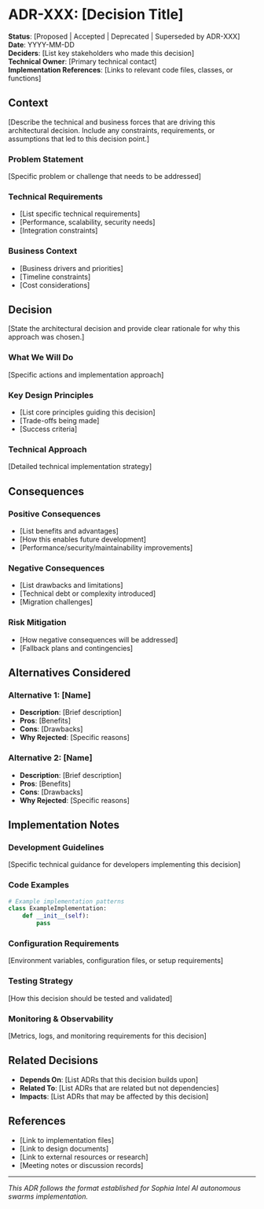 # ADR-XXX: [Decision Title]

**Status**: [Proposed | Accepted | Deprecated | Superseded by ADR-XXX]  
**Date**: YYYY-MM-DD  
**Deciders**: [List key stakeholders who made this decision]  
**Technical Owner**: [Primary technical contact]  
**Implementation References**: [Links to relevant code files, classes, or functions]

## Context

[Describe the technical and business forces that are driving this architectural decision. Include any constraints, requirements, or assumptions that led to this decision point.]

### Problem Statement

[Specific problem or challenge that needs to be addressed]

### Technical Requirements

- [List specific technical requirements]
- [Performance, scalability, security needs]
- [Integration constraints]

### Business Context

- [Business drivers and priorities]
- [Timeline constraints]
- [Cost considerations]

## Decision

[State the architectural decision and provide clear rationale for why this approach was chosen.]

### What We Will Do

[Specific actions and implementation approach]

### Key Design Principles

- [List core principles guiding this decision]
- [Trade-offs being made]
- [Success criteria]

### Technical Approach

[Detailed technical implementation strategy]

## Consequences

### Positive Consequences

- [List benefits and advantages]
- [How this enables future development]
- [Performance/security/maintainability improvements]

### Negative Consequences

- [List drawbacks and limitations]
- [Technical debt or complexity introduced]
- [Migration challenges]

### Risk Mitigation

- [How negative consequences will be addressed]
- [Fallback plans and contingencies]

## Alternatives Considered

### Alternative 1: [Name]

- **Description**: [Brief description]
- **Pros**: [Benefits]
- **Cons**: [Drawbacks]
- **Why Rejected**: [Specific reasons]

### Alternative 2: [Name]

- **Description**: [Brief description]
- **Pros**: [Benefits]
- **Cons**: [Drawbacks]
- **Why Rejected**: [Specific reasons]

## Implementation Notes

### Development Guidelines

[Specific technical guidance for developers implementing this decision]

### Code Examples

```python
# Example implementation patterns
class ExampleImplementation:
    def __init__(self):
        pass
```

### Configuration Requirements

[Environment variables, configuration files, or setup requirements]

### Testing Strategy

[How this decision should be tested and validated]

### Monitoring & Observability

[Metrics, logs, and monitoring requirements for this decision]

## Related Decisions

- **Depends On**: [List ADRs that this decision builds upon]
- **Related To**: [List ADRs that are related but not dependencies]
- **Impacts**: [List ADRs that may be affected by this decision]

## References

- [Link to implementation files]
- [Link to design documents]
- [Link to external resources or research]
- [Meeting notes or discussion records]

---

_This ADR follows the format established for Sophia Intel AI autonomous swarms implementation._

